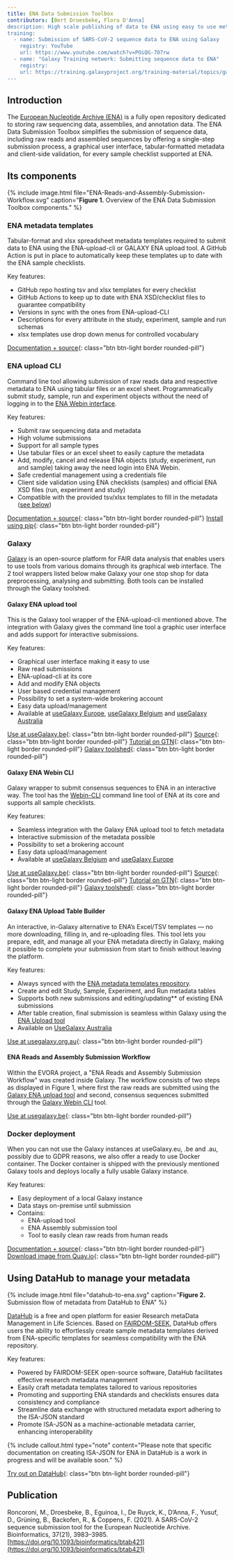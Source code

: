 ```yaml
---
title: ENA Data Submission Toolbox
contributors: [Bert Droesbeke, Flora D'Anna] 
description: High scale publishing of data to ENA using easy to use metadata templates. 
training:
  - name: Submission of SARS-CoV-2 sequence data to ENA using Galaxy
    registry: YouTube
    url: https://www.youtube.com/watch?v=POiQG-7O7rw
  - name: "Galaxy Training network: Submitting sequence data to ENA"
    registry: 
    url: https://training.galaxyproject.org/training-material/topics/galaxy-interface/tutorials/upload-data-to-ena/tutorial.html
---
```



## Introduction 

The [European Nucleotide Archive (ENA)](https://www.ebi.ac.uk/ena/browser/) is a fully open repository dedicated to storing raw sequencing data, assemblies, and annotation data. The ENA Data Submission Toolbox simplifies the submission of sequence data, including raw reads and assembled sequences by offering a single-step submission process, a graphical user interface, tabular-formatted metadata and client-side validation, for every sample checklist supported at ENA.


## Its components

{% include image.html file="ENA-Reads-and-Assembly-Submission-Workflow.svg" caption="<b>Figure 1.</b> Overview of the ENA Data Submission Toolbox components." %}

### ENA metadata templates

Tabular-format and xlsx spreadsheet metadata templates required to submit data to ENA using the ENA-upload-cli or GALAXY ENA upload tool. A GitHub Action is put in place to automatically keep these templates up to date with the ENA sample checklists.

Key features:
- GitHub repo hosting tsv and xlsx templates for every checklist
- GitHub Actions to keep up to date with ENA XSD/checklist files to guarantee compatibility
- Versions in sync with the ones from ENA-upload-CLI
- Descriptions for every attribute in the study, experiment, sample and run schemas
- xlsx templates use drop down menus for controlled vocabulary

[<i class="fa-brands fa-github me-2"></i>Documentation + source](https://github.com/ELIXIR-Belgium/ENA-metadata-templates){: class="btn btn-light border rounded-pill"}


### ENA upload CLI

Command line tool allowing submission of raw reads data and respective metadata to ENA using tabular files or an excel sheet. Programmatically submit study, sample, run and experiment objects without the need of logging in to the [ENA Webin interface](https://www.ebi.ac.uk/ena/submit/webin/login). 

Key features:
- Submit raw sequencing data and metadata
- High volume submissions
- Support for all sample types
- Use tabular files or an excel sheet to easily capture the metadata
- Add, modify, cancel and release ENA objects (study, experiment, run and sample) taking away the need login into ENA Webin.
- Safe credential management using a credentials file
- Client side validation using ENA checklists (samples) and official ENA XSD files (run, experiment and study)
- Compatible with the provided tsv/xlsx templates to fill in the metadata ([see below](#metadata-templates))

[<i class="fa-brands fa-github me-2"></i>Documentation + source](https://github.com/usegalaxy-eu/ena-upload-cli){: class="btn btn-light border rounded-pill"}
[<i class="fa-solid fa-download me-2"></i>Install using pip](https://pypi.org/project/ena-upload-cli/){: class="btn btn-light border rounded-pill"}

### Galaxy

[Galaxy](https://galaxyproject.org/eu/) is an open-source platform for FAIR data analysis that enables users to use tools from various domains through its graphical web interface. The 2 tool wrappers listed below make Galaxy your one stop shop for data preprocessing, analysing and submitting. Both tools can be installed through the Galaxy toolshed.

#### Galaxy ENA upload tool

This is the Galaxy tool wrapper of the ENA-upload-cli mentioned above. The integration with Galaxy gives the command line tool a graphic user interface and adds support for interactive submissions. 

Key features:
- Graphical user interface making it easy to use
- Raw read submissions
- ENA-upload-cli at its core
- Add and modify ENA objects
- User based credential management
- Possibility to set a system-wide brokering account
- Easy data upload/management
- Available at [useGalaxy Europe](https://usegalaxy.eu/), [useGalaxy Belgium](https://usegalaxy.be/) and [useGalaxy Australia](https://usegalaxy.org.au/)

[<i class="fa-solid fa-play me-2"></i>Use at useGalaxy.be](https://usegalaxy.be/?tool_id=toolshed.g2.bx.psu.edu%2Frepos%2Fiuc%2Fena_upload%2Fena_upload){: class="btn btn-light border rounded-pill"}
[<i class="fa-brands fa-github me-2"></i>Source](https://github.com/galaxyproject/tools-iuc/tree/master/tools/ena_upload){: class="btn btn-light border rounded-pill"}
[<i class="fa-solid fa-graduation-cap me-2"></i>Tutorial on GTN](https://training.galaxyproject.org/training-material/topics/galaxy-interface/tutorials/upload-data-to-ena/tutorial.html#submitting-raw-sequence-data-reads-to-the-ena){: class="btn btn-light border rounded-pill"}
[<i class="fa-solid fa-download me-2"></i>Galaxy toolshed](https://toolshed.g2.bx.psu.edu/repository?repository_id=0db04aa13ef9d2f8){: class="btn btn-light border rounded-pill"} 


#### Galaxy ENA Webin CLI

Galaxy wrapper to submit consensus sequences to ENA in an interactive way. The tool has the [Webin-CLI](https://github.com/enasequence/webin-cli) command line tool of ENA at its core and supports all sample checklists.

Key features:
- Seamless integration with the Galaxy ENA upload tool to fetch metadata
- Interactive submission of the metadata possible
- Possibility to set a brokering account
- Easy data upload/management
- Available at [useGalaxy Belgium](https://usegalaxy.be/) and [useGalaxy Europe](https://usegalaxy.eu/)

[<i class="fa-solid fa-play me-2"></i>Use at useGalaxy.be](https://usegalaxy.be/root?tool_id=toolshed.g2.bx.psu.edu/repos/iuc/ena_webin_cli/ena_webin_cli/){: class="btn btn-light border rounded-pill"}
[<i class="fa-brands fa-github me-2"></i>Source](https://github.com/galaxyproject/tools-iuc/tree/master/tools/ena_webin_cli){: class="btn btn-light border rounded-pill"}
[<i class="fa-solid fa-graduation-cap me-2"></i>Tutorial on GTN](https://training.galaxyproject.org/training-material/topics/galaxy-interface/tutorials/upload-data-to-ena/tutorial.html#submitting-consensus-sequences-to-ena){: class="btn btn-light border rounded-pill"}
[<i class="fa-solid fa-download me-2"></i>Galaxy toolshed](https://toolshed.g2.bx.psu.edu/view/iuc/ena_webin_cli/){: class="btn btn-light border rounded-pill"}


#### Galaxy ENA Upload Table Builder

An interactive, in-Galaxy alternative to ENA’s Excel/TSV templates — no more downloading, filling in, and re-uploading files. This tool lets you prepare, edit, and manage all your ENA metadata directly in Galaxy, making it possible to complete your submission from start to finish without leaving the platform.

Key features:
* Always synced with the [ENA metadata templates repository](#ena-metadata-templates).
* Create and edit Study, Sample, Experiment, and Run  metadata tables
* Supports both new submissions and editing/updating** of existing ENA submissions
* After table creation, final submission is seamless within Galaxy using the [ENA Upload tool](#galaxy-ena-upload-tool)
* Available on [UseGalaxy Australia](https://usegalaxy.org.au/)

[<i class="fa-solid fa-play me-2"></i>Use at usegalaxy.org.au](https://usegalaxy.org.au/?tool_id=interactive_tool_ena_upload_table_builder&version=latest){: class="btn btn-light border rounded-pill"}

#### ENA Reads and Assembly Submission Workflow

Within the EVORA project, a "ENA Reads and Assembly Submission Workflow" was created inside Galaxy. The workflow consists of two steps as displayed in Figure 1, where first the raw reads are submitted using the [Galaxy ENA upload tool](#galaxy-ena-upload-tool) and second, consensus sequences submitted through the [Galaxy Webin CLI](#galaxy-ena-webin-cli) tool.

[<i class="fa-solid fa-play me-2"></i>Use at usegalaxy.be](https://usegalaxy.be/u/bedro/w/ena-reads-and-assembly-submission-workflow){: class="btn btn-light border rounded-pill"}

### Docker deployment

When you can not use the Galaxy instances at useGalaxy.eu, .be and .au, possibly due to GDPR reasons, we also offer a ready to use Docker container. The  Docker container is shipped with the previously mentioned Galaxy tools and deploys locally a fully usable Galaxy instance. 

Key features:
- Easy deployment of a local Galaxy instance
- Data stays on-premise until submission
- Contains:
    - ENA-upload tool
    - ENA Assembly submission tool
    - Tool to easily clean raw reads from human reads

[<i class="fa-brands fa-github me-2"></i>Documentation + source](https://github.com/ELIXIR-Belgium/ena-upload-container){: class="btn btn-light border rounded-pill"}
[<i class="fa-solid fa-download me-2"></i>Download image from Quay.io](https://quay.io/repository/galaxy/ena-upload){: class="btn btn-light border rounded-pill"}


## Using DataHub to manage your metadata

{% include image.html file="datahub-to-ena.svg" caption="<b>Figure 2.</b> Submission flow of metadata from DataHub to ENA" %}

[DataHub](https://datahub-test.elixir-belgium.org/) is a free and open platform for easier Research metaData Management in Life Sciences. Based on [FAIRDOM-SEEK](https://seek4science.org/), DataHub offers users the ability to effortlessly create sample metadata templates derived from ENA-specific templates for seamless compatibility with the ENA repository.

Key features:
- Powered by FAIRDOM-SEEK open-source software, DataHub facilitates effective research metadata management
- Easily craft metadata templates tailored to various repositories
- Promoting and supporting ENA standards and checklists ensures data consistency and compliance
- Streamline data exchange with structured metadata export adhering to the ISA-JSON standard
- Promote ISA-JSON as a machine-actionable metadata carrier, enhancing interoperability

{% include callout.html type="note" content="Please note that specific documentation on creating ISA-JSON for ENA in DataHub is a work in progress and will be available soon." %}

[<i class="fa-solid fa-play me-2"></i>Try out on DataHub](https://datahub-test.elixir-belgium.org/){: class="btn btn-light border rounded-pill"}


## Publication

Roncoroni, M., Droesbeke, B., Eguinoa, I., De Ruyck, K., D’Anna, F., Yusuf, D., Grüning, B., Backofen, R., & Coppens, F. (2021). A SARS-CoV-2 sequence submission tool for the European Nucleotide Archive. Bioinformatics, 37(21), 3983–3985. [https://doi.org/10.1093/bioinformatics/btab421](https://doi.org/10.1093/bioinformatics/btab421)

